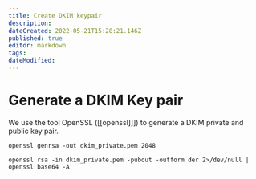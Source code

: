 ```yaml
---
title: Create DKIM keypair
description: 
dateCreated: 2022-05-21T15:28:21.146Z
published: true
editor: markdown
tags: 
dateModified: 
---
```

# Generate a DKIM Key pair

We use the tool OpenSSL ([[openssl]]]) to generate a DKIM private and public key pair.

`openssl genrsa -out dkim_private.pem 2048`

`openssl rsa -in dkim_private.pem -pubout -outform der 2>/dev/null | openssl base64 -A`
